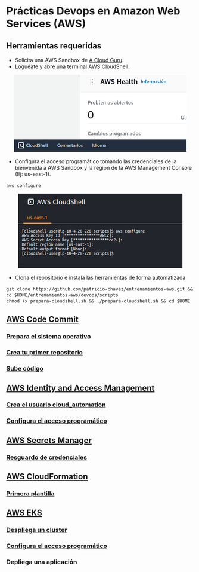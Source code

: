 # Prácticas Devops en Amazon Web Services (AWS)

## Herramientas requeridas
- Solicita una AWS Sandbox de [A Cloud Guru](https://learn.acloud.guru/cloud-playground/cloud-sandboxes).
- Loguéate y abre una terminal AWS CloudShell.

<div align="center">
  <img src="imagenes/iniciar-cloudshell.png" alt="AWS CloudShell">
</div>

- Configura el acceso programático tomando las credenciales de la bienvenida a AWS Sandbox y la región de la AWS Management Console (Ej: us-east-1).
```shell
aws configure
```

<div align="center">
  <img src="imagenes/aws-configure.png" alt="AWS CLI">
</div>

- Clona el repositorio e instala las herramientas de forma automatizada
```shell
git clone https://github.com/patricio-chavez/entrenamientos-aws.git && cd $HOME/entrenamientos-aws/devops/scripts
chmod +x prepara-cloudshell.sh && ./prepara-cloudshell.sh && cd $HOME

```

## [AWS Code Commit](codecommit.md)
### [Prepara el sistema operativo](codecommit.md#Prepara-el-sistema-operativo)
### [Crea tu primer repositorio](codecommit.md#Crea-tu-primer-repositorio)
### [Sube código](codecommit.md#Sube-código)

## [AWS Identity and Access Management](iam.md)
### [Crea el usuario cloud_automation](iam.md#Crea-el-usuario-cloud_automation)
### [Configura el acceso programático](iam.md#Configura-el-acceso-programático)

## [AWS Secrets Manager](secretsmanager.md)
### [Resguardo de credenciales](secretsmanager.md#Resguardo-de-credenciales)

## [AWS CloudFormation](cloudformation.md)
### [Primera plantilla](cloudformation.md#Primera-plantilla)

## [AWS EKS](eks.md)
### [Despliega un cluster](eks.md#Despliega-un-cluster-EKS)
### [Configura el acceso programático](eks.md#Configura-el-kubeconfig)
### Depliega una aplicación